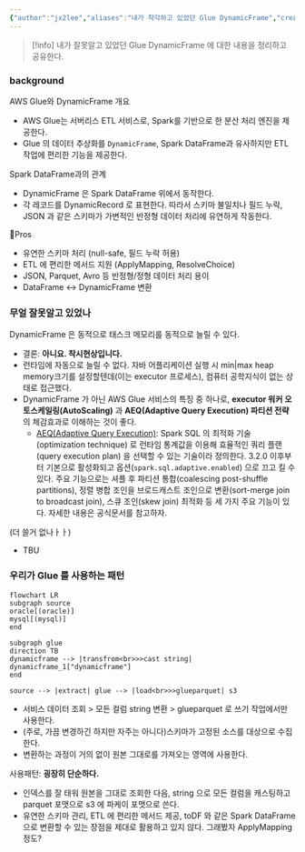 ```yaml
---
{"author":"jx2lee","aliases":"내가 착각하고 있었던 Glue DynamicFrame","created":"2025-08-19T22:33:03.292+09:00","last-updated":"2025-08-19 22:33","tags":["aws","glue","dynamicframe"],"dg-publish":true,"dg-home-link":true,"dg-show-local-graph":true,"dg-show-backlinks":true,"dg-show-toc":false,"dg-show-inline-title":true,"dg-show-file-tree":false,"dg-enable-search":true,"dg-link-preview":true,"dg-show-tags":false,"dg-pass-frontmatter":false,"permalink":"/data/etc/__/things-i-was-wrong-about-aws-glue/","dgHomeLink":true,"dgShowBacklinks":true,"dgShowLocalGraph":true,"dgShowInlineTitle":true,"dgEnableSearch":true,"dgLinkPreview":true,"dgPassFrontmatter":true,"noteIcon":""}
---
```



> [!info] 내가 잘못알고 있었던 Glue DynamicFrame 에 대한 내용을 정리하고 공유한다.

### background
AWS Glue와 DynamicFrame 개요
- AWS Glue는 서버리스 ETL 서비스로, Spark를 기반으로 한 분산 처리 엔진을 제공한다.
- Glue 의 데이터 추상화를 `DynamicFrame`, Spark DataFrame과 유사하지만 ETL 작업에 편리한 기능을 제공한다.

Spark DataFrame과의 관계
- DynamicFrame 은 Spark DataFrame 위에서 동작한다.
- 각 레코드를 DynamicRecord 로 표현한다. 따라서 스키마 불일치나 필드 누락, JSON 과 같은 스키마가 가변적인 반정형 데이터 처리에 유연하게 작동한다.

Pros
- 유연한 스키마 처리 (null-safe, 필드 누락 허용)
- ETL 에 편리한 메서드 지원 (ApplyMapping, ResolveChoice)
- JSON, Parquet, Avro 등 반정형/정형 데이터 처리 용이
- DataFrame ↔ DynamicFrame 변환

### 무얼 잘못알고 있었나
DynamicFrame 은 동적으로 태스크 메모리를 동적으로 늘릴 수 있다.
- 결론: **아니요. 착시현상입니다.**
- 런타임에 자동으로 늘릴 수 없다. 자바 어플리케이션 실행 시 min|max heap memory크기를 설정할텐데(이는 executor 프로세스), 컴퓨터 공학지식이 없는 상태로 접근했다. 
- DynamicFrame 가 아닌 AWS Glue 서비스의 특징 중 하나로, **executor 워커 오토스케일링(AutoScaling)** 과 **AEQ(Adaptive Query Execution) 파티션 전략**의 체감효과로 이해하는 것이 좋다.
    - [AEQ(Adaptive Query Execution)](https://spark.apache.org/docs/3.5.2/sql-performance-tuning.html#adaptive-query-execution): Spark SQL 의 최적화 기술(optimization technique) 로 런타임 통계값을 이용해 효율적인 쿼리 플랜(query execution plan) 을 선택할 수 있는 기술이라 정의한다. 3.2.0 이후부터 기본으로 활성화되고 옵션(`spark.sql.adaptive.enabled`) 으로 끄고 킬 수 있다. 주요 기능으로는 셔플 후 파티션 통합(coalescing post-shuffle partitions), 정렬 병합 조인을 브로드캐스트 조인으로 변환(sort-merge join to broadcast join), 스큐 조인(skew join) 최적화 등 세 가지 주요 기능이 있다. 자세한 내용은 공식문서를 참고하자.

(더 쓸거 없나ㅏㅏ)
- TBU

### 우리가 Glue 를 사용하는 패턴
```mermaid
flowchart LR
subgraph source
oracle[(oracle)]
mysql[(mysql)]
end

subgraph glue
direction TB
dynamicframe --> |transfrom<br>>>cast string| dynamicframe_1["dynamicframe"]
end

source --> |extract| glue --> |load<br>>>glueparquet| s3
```
- 서비스 데이터 조회 > 모든 컬럼 string 변환 > glueparquet 로 쓰기 작업에서만 사용한다.
- (주로, 가끔 변경하긴 하지만 자주는 아니다)스키마가 고정된 소스를 대상으로 수집한다.
- 변환하는 과정이 거의 없이 원본 그대로를 가져오는 영역에 사용한다.

사용패턴: **굉장히 단순하다.**
- 인덱스를 잘 태워 원본을 그대로 조회한 다음, string 으로 모든 컬럼을 캐스팅하고 parquet 포맷으로 s3 에 파케이 포맷으로 쓴다.
- 유연한 스키마 관리, ETL 에 편리한 메서드 제공, toDF 와 같은 Spark DataFrame 으로 변환할 수 있는 장점을 제대로 활용하고 있지 않다. 그래봤자 ApplyMapping 정도?